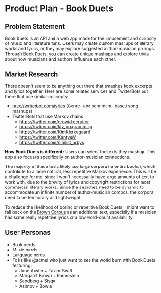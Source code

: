 # Product Plan - Book Duets

## Problem Statement
Book Duets is an API and a web app made for the amusement and curiosity of music and literature fans. Users may create custom mashups of literary works and lyrics, or they may explore suggested author-musician pairings. Through Book Duets, you can create unique mashups and explore trivia about how musicians and authors influence each other.   

## Market Research
There doesn't seem to be anything out there that smashes book excerpts and lyrics together. Here are some related services and TwitterBots out there that use similar concepts:
-  http://writerbot.com/lyrics (Genre- and sentiment- based song mashups)
- TwitterBots that use Markov chains
  - https://twitter.com/erowidrecruiter
  - https://twitter.com/kjv_programming
  - https://twitter.com/KimKierkegaard
  - https://twitter.com/KantyeW
  - https://twitter.com/nihilist_arbys


**How Book Duets is different:** Users can select the texts they mashup. This app also focuses specifically on author-musician connections.

The majority of these tools likely use large corpora (ie entire books), which contribute to a more natural, less repetitive Markov experience. This will be a challenge for me, since I won't necessarily have large amounts of text to work with, due to the brevity of lyrics and copyright restrictions for most commercial literary works. Since the searches need to be dynamic to accommodate an infinite number of author-musician combos, the corpora need to be temporary and lightweight.

To reduce the likelihood of boring or repetitive Book Duets, I might want to fall back on the [Brown Corpus](https://en.wikipedia.org/wiki/Brown_Corpus) as an additional text, especially if a musician has some really repetitive lyrics or a low word-count availability.  

## User Personas

  - Book nerds
  - Music nerds
  - Language nerds
  - Folks like @acmei who just want to see the world burn with Book Duets featuring:
    - Jane Austin + Taylor Swift
    - Margaret Brown + Rammstein
    - Sandberg + Sisqo
    - Asimov + Bowie
